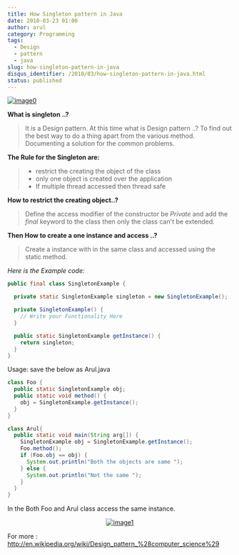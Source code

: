 ```yaml
---
title: How Singleton pattern in Java
date: 2010-03-23 01:00
author: arul
category: Programming
tags:
  - Design
  - pattern
  - java
slug: how-singleton-pattern-in-java
disqus_identifier: /2010/03/how-singleton-pattern-in-java.html
status: published
---
```


[![image0](http://3.bp.blogspot.com/_X5tq9y9xv2s/S6hhueEzyWI/AAAAAAAAANA/MAXSbAXOX1Q/s400/design-is-a-behaviour.jpg)](http://3.bp.blogspot.com/_X5tq9y9xv2s/S6hhueEzyWI/AAAAAAAAANA/MAXSbAXOX1Q/s1600-h/design-is-a-behaviour.jpg)

**What is singleton ..?**

> It is a Design pattern. At this time what is Design pattern ..? To
> find out the best way to do a thing apart from the various method.
> Documenting a solution for the common problems.

**The Rule for the Singleton are:**

> -   restrict the creating the object of the class
> -   only one object is created over the application
> -   If multiple thread accessed then thread safe

**How to restrict the creating object..?**

> Define the access modifier of the constructor be *Private* and add the
> *final* keyword to the class then only the class can\'t be extended.

**Then How to create a one instance and access ..?**

> Create a instance with in the same class and accessed using the static
> method.

*Here is the Example code:*

``` java
public final class SingletonExample {

  private static SingletonExample singleton = new SingletonExample();

  private SingletonExample() {
    // Write your Functionality Here
  }

  public static SingletonExample getInstance() {
    return singleton;
  }
}
```

Usage: save the below as Arul.java

``` java
class Foo {
  public static SingletonExample obj;
  public static void method() {
    obj = SingletonExample.getInstance();
  }
}

class Arul{
  public static void main(String arg[]) {
    SingletonExample obj = SingletonExample.getInstance();
    Foo.method();
    if (Foo.obj == obj) {
      System.out.println("Both the objects are same ");
    } else {
      System.out.println("Not the same ");
    }
  }
}
```

In the Both Foo and Arul class access the same instance.

<div class="separator" style="clear: both; text-align: center;">

[![image1](http://3.bp.blogspot.com/_X5tq9y9xv2s/TAUe3R-Ca0I/AAAAAAAAAWM/-9WSRFEh-bk/s320/java+compile.jpg)](http://3.bp.blogspot.com/_X5tq9y9xv2s/TAUe3R-Ca0I/AAAAAAAAAWM/-9WSRFEh-bk/s1600/java+compile.jpg)

</div>

For more :
<http://en.wikipedia.org/wiki/Design_pattern_%28computer_science%29>
